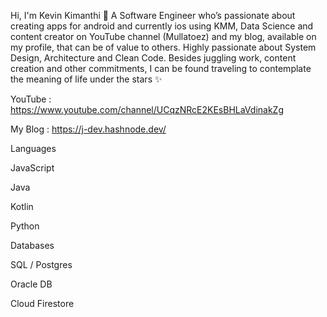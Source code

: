 Hi, I'm Kevin Kimanthi 👋
A Software Engineer who’s passionate about creating apps for android and currently ios using KMM, Data Science and content creator on YouTube channel (Mullatoez) and my blog, available on my profile, that can be of value to others. Highly passionate about System Design, Architecture and Clean Code. Besides juggling work, content creation and other commitments, I can be found traveling to contemplate the meaning of life under the stars ✨

YouTube : https://www.youtube.com/channel/UCqzNRcE2KEsBHLaVdinakZg

My Blog : https://j-dev.hashnode.dev/

Languages

JavaScript

Java

Kotlin

Python



Databases

SQL / Postgres

Oracle DB

Cloud Firestore

